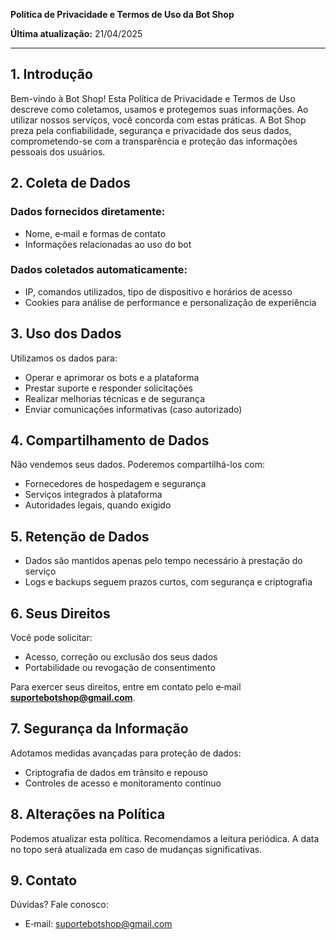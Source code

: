**Política de Privacidade e Termos de Uso da Bot Shop**

**Última atualização:** 21/04/2025

---

## 1. Introdução
Bem-vindo à Bot Shop! Esta Política de Privacidade e Termos de Uso descreve como coletamos, usamos e protegemos suas informações. Ao utilizar nossos serviços, você concorda com estas práticas. A Bot Shop preza pela confiabilidade, segurança e privacidade dos seus dados, comprometendo-se com a transparência e proteção das informações pessoais dos usuários.

## 2. Coleta de Dados
### Dados fornecidos diretamente:
- Nome, e‑mail e formas de contato
- Informações relacionadas ao uso do bot

### Dados coletados automaticamente:
- IP, comandos utilizados, tipo de dispositivo e horários de acesso
- Cookies para análise de performance e personalização de experiência

## 3. Uso dos Dados
Utilizamos os dados para:
- Operar e aprimorar os bots e a plataforma
- Prestar suporte e responder solicitações
- Realizar melhorias técnicas e de segurança
- Enviar comunicações informativas (caso autorizado)

## 4. Compartilhamento de Dados
Não vendemos seus dados. Poderemos compartilhá-los com:
- Fornecedores de hospedagem e segurança
- Serviços integrados à plataforma
- Autoridades legais, quando exigido

## 5. Retenção de Dados
- Dados são mantidos apenas pelo tempo necessário à prestação do serviço
- Logs e backups seguem prazos curtos, com segurança e criptografia

## 6. Seus Direitos
Você pode solicitar:
- Acesso, correção ou exclusão dos seus dados
- Portabilidade ou revogação de consentimento

Para exercer seus direitos, entre em contato pelo e‑mail **suportebotshop@gmail.com**.

## 7. Segurança da Informação
Adotamos medidas avançadas para proteção de dados:
- Criptografia de dados em trânsito e repouso
- Controles de acesso e monitoramento contínuo

## 8. Alterações na Política
Podemos atualizar esta política. Recomendamos a leitura periódica. A data no topo será atualizada em caso de mudanças significativas.

## 9. Contato
Dúvidas? Fale conosco:
- E‑mail: suportebotshop@gmail.com


